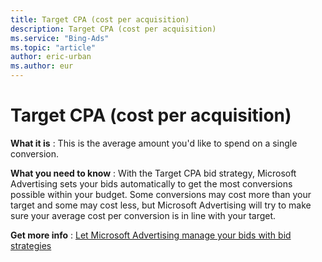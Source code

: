 ```yaml
---
title: Target CPA (cost per acquisition)
description: Target CPA (cost per acquisition)
ms.service: "Bing-Ads"
ms.topic: "article"
author: eric-urban
ms.author: eur
---
```


# Target CPA (cost per acquisition)

**What it is** : This is the average amount you'd like to spend on a single conversion.

**What you need to know** : With the Target CPA bid strategy, Microsoft Advertising sets your bids automatically to get the most conversions possible within your budget. Some conversions may cost more than your target and some may cost less, but Microsoft Advertising will try to make sure your average cost per conversion is in line with your target.

**Get more info** :  [Let Microsoft Advertising manage your bids with bid strategies](../hlp_BA_CONC_BidStrategy.md)


